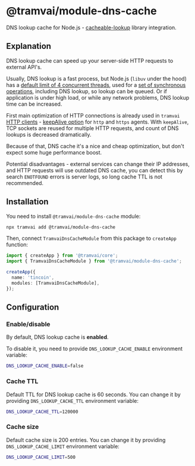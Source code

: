 # @tramvai/module-dns-cache


DNS lookup cache for Node.js - [cacheable-lookup](https://github.com/szmarczak/cacheable-lookup) library integration.

## Explanation

DNS lookup cache can speed up your server-side HTTP requests to external API's.

Usually, DNS lookup is a fast process, but Node.js (`libuv` under the hood) has a [default limit of 4 concurrent threads](https://nodejs.org/docs/latest-v18.x/api/cli.html#uv_threadpool_sizesize), used for a [set of synchronous operations](https://nodejs.org/en/docs/guides/dont-block-the-event-loop), including DNS lookup, so lookup can be queued. Or if application is under high load, or while any network problems, DNS lookup time can be increased.

First main optimization of HTTP connections is already used in `tramvai` [HTTP clients](03-features/09-data-fetching/02-http-client.md) - [keepAlive option](https://nodejs.org/api/http.html#new-agentoptions) for `http` and `https` agents. With `keepAlive`, TCP sockets are reused for multiple HTTP requests, and count of DNS lookups is decreased dramatically.

Because of that, DNS cache it's a nice and cheap optimization, but don't expect some huge performance boost.

Potential disadvantages - external services can change their IP addresses, and HTTP requests will use outdated DNS cache, you can detect this by search `ENOTFOUND` errors is server logs, so long cache TTL is not recommended.

## Installation

You need to install `@tramvai/module-dns-cache` module:

```bash
npx tramvai add @tramvai/module-dns-cache
```

Then, connect `TramvaiDnsCacheModule` from this package to `createApp` function:

```ts
import { createApp } from '@tramvai/core';
import { TramvaiDnsCacheModule } from '@tramvai/module-dns-cache';

createApp({
  name: 'tincoin',
  modules: [TramvaiDnsCacheModule],
});
```

## Configuration

### Enable/disable

By default, DNS lookup cache is **enabled**.

To disable it, you need to provide `DNS_LOOKUP_CACHE_ENABLE` environment variable:

```bash
DNS_LOOKUP_CACHE_ENABLE=false
```

### Cache TTL

Default TTL for DNS lookup cache is 60 seconds. You can change it by providing `DNS_LOOKUP_CACHE_TTL` environment variable:

```bash
DNS_LOOKUP_CACHE_TTL=120000
```

### Cache size

Default cache size is 200 entries. You can change it by providing `DNS_LOOKUP_CACHE_LIMIT` environment variable:

```bash
DNS_LOOKUP_CACHE_LIMIT=500
```
